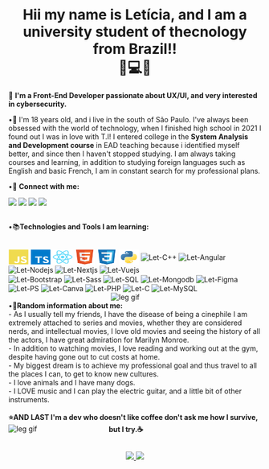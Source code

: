 <h1 align="center">Hii my name is Letícia, and I am a university student of thecnology from Brazil!! <br>💚💻💜</h1>

🌈 <strong align="center">I'm a Front-End Developer passionate about UX/UI, and very interested in cybersecurity.</strong>

•🌼 I'm 18 years old, and i live in the south of São Paulo. I've always been obsessed with the world of technology, when I finished high school in 2021 I found out I was in love with T.I! I entered college in the <strong>System Analysis and Development course</strong> in EAD teaching because i identified myself better, and since then I haven't stopped studying. I am always taking courses and learning, in addition to studying foreign languages ​​such as English and basic French, I am in constant search for my professional plans.

•🍭 <strong>Connect with me:</strong>

  <a href="https://www.linkedin.com/in/let%C3%ADciaalvessilva/" target="_blank"><img src="https://img.shields.io/badge/-LinkedIn-%230077B5?style=for-the-badge&logo=linkedin&logoColor=white" target="_blank"></a> 
  <a href = "mailto:let.asilvadev@gmail.com"><img src="https://img.shields.io/badge/-Gmail-%23333?style=for-the-badge&logo=gmail&logoColor=white" target="_blank"></a>
  <a href="https://instagram.com/legjix" target="_blank"><img src="https://img.shields.io/badge/-Instagram-%23E4405F?style=for-the-badge&logo=instagram&logoColor=white" target="_blank"></a>
  <a href="https://www.twitch.tv/legjixx" target="_blank"><img src="https://img.shields.io/badge/Twitch-9146FF?style=for-the-badge&logo=twitch&logoColor=white" target="_blank"></a>
    
##

•📚<strong>Technologies and Tools I am learning:</strong>

<div style="display: inline_block"><br>
  <img align="center" alt="Let-Js" height="30" width="40" src="https://raw.githubusercontent.com/devicons/devicon/master/icons/javascript/javascript-plain.svg">
  <img align="center" alt="Let-Ts" height="30" width="40" src="https://raw.githubusercontent.com/devicons/devicon/master/icons/typescript/typescript-plain.svg">
  <img align="center" alt="Let-React" height="30" width="40" src="https://raw.githubusercontent.com/devicons/devicon/master/icons/react/react-original.svg">
  <img align="center" alt="Let-HTML" height="30" width="40" src="https://raw.githubusercontent.com/devicons/devicon/master/icons/html5/html5-original.svg">
  <img align="center" alt="Let-CSS" height="30" width="40" src="https://raw.githubusercontent.com/devicons/devicon/master/icons/css3/css3-original.svg">
  <img align="center" alt="Let-Python" height="30" width="40" src="https://raw.githubusercontent.com/devicons/devicon/master/icons/python/python-original.svg">
  <img align="center" alt="Let-C++" height="30" width="40" src="https://cdn.jsdelivr.net/gh/devicons/devicon/icons/cplusplus/cplusplus-original.svg">
  <img align="center" alt="Let-Angular" height="30" width="40" src="https://cdn.jsdelivr.net/gh/devicons/devicon/icons/angularjs/angularjs-original.svg">
  <img align="center" alt="Let-Nodejs" height="30" width="40" src="https://cdn.jsdelivr.net/gh/devicons/devicon/icons/nodejs/nodejs-original.svg">
  <img align="center" alt="Let-Nextjs" height="30" width="40" src="https://cdn.jsdelivr.net/gh/devicons/devicon/icons/nextjs/nextjs-original.svg">
  <img align="center" alt="Let-Vuejs" height="30" width="40" src="https://cdn.jsdelivr.net/gh/devicons/devicon/icons/vuejs/vuejs-original.svg">
  <br>
  <img align="center" alt="Let-Bootstrap" height="30" width="40" src="https://cdn.jsdelivr.net/gh/devicons/devicon/icons/bootstrap/bootstrap-original.svg">
  <img align="center" alt="Let-Sass" height="30" width="40" src="https://cdn.jsdelivr.net/gh/devicons/devicon/icons/sass/sass-original.svg">
  <img align="center" alt="Let-SQL" height="30" width="40" src="https://cdn.jsdelivr.net/gh/devicons/devicon/icons/postgresql/postgresql-original.svg">
  <img align="center" alt="Let-Mongodb" height="30" width="40" src="https://cdn.jsdelivr.net/gh/devicons/devicon/icons/mongodb/mongodb-original.svg">
  <img align="center" alt="Let-Figma" height="30" width="40" src="https://cdn.jsdelivr.net/gh/devicons/devicon/icons/figma/figma-original.svg">
  <img align="center" alt="Let-PS" height="30" width="40" src="https://cdn.jsdelivr.net/gh/devicons/devicon/icons/photoshop/photoshop-plain.svg">
  <img align="center" alt="Let-Canva" height="30" width="40" src="https://cdn.jsdelivr.net/gh/devicons/devicon/icons/canva/canva-original.svg">
  <img align="center" alt="Let-PHP" height="30" width="40" src="https://cdn.jsdelivr.net/gh/devicons/devicon/icons/php/php-original.svg">
  <img align="center" alt="Let-C" height="30" width="40" src="https://cdn.jsdelivr.net/gh/devicons/devicon/icons/c/c-original.svg">
  <img align="center" alt="Let-MySQL" height="30" width="40" src="https://cdn.jsdelivr.net/gh/devicons/devicon/icons/mysql/mysql-original.svg">
  <img align="right" alt="leg gif" width="300" src="https://media.giphy.com/media/KAdHduuEQEddH4jqHC/giphy.gif">
</div>
 
 <br>
  •🎸<strong>Random information about me:</strong>
  <br>- As I usually tell my friends, I have the disease of being a cinephile I am extremely attached to series and movies, whether they are considered nerds, and intellectual movies, I love old movies and seeing the history of all the actors, I have great admiration for Marilyn Monroe.<br>
  - In addition to watching movies, I love reading and working out at the gym, despite having gone out to cut costs at home.<br>
  - My biggest dream is to achieve my professional goal and thus travel to all the places I can, to get to know new cultures.<br>
  - I love animals and I have many dogs.<br>
  - I LOVE music and I can play the electric guitar, and a little bit of other instruments.
  <br><br>
  <strong>⭐AND LAST I'm a dev who doesn't like coffee don't ask me how I survive, but I try.☕ </strong>
  
  <img align="left" alt="leg gif" width="200" src="https://media.giphy.com/media/Wn74RUT0vjnoU98Hnt/giphy.gif">

  ##
  
  <div align="center">
  <a href="https://github.com/legjix">
  <img height="160em" src="https://github-readme-stats.vercel.app/api?username=legjix&show_icons=true&theme=dark&include_all_commits=true&count_private=true"/>
  <img height="160em" src="https://github-readme-stats.vercel.app/api/top-langs/?username=legjix&layout=compact&langs_count=7&theme=dark"/>
    </div>  
 
  
